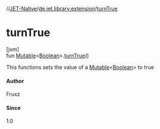 //[JET-Native](../../index.md)/[de.jet.library.extension](index.md)/[turnTrue](turn-true.md)

# turnTrue

[jvm]\
fun [Mutable](../de.jet.library.tool.mutable/-mutable/index.md)&lt;[Boolean](https://kotlinlang.org/api/latest/jvm/stdlib/kotlin/-boolean/index.html)&gt;.[turnTrue](turn-true.md)()

This functions sets the value of a [Mutable](../de.jet.library.tool.mutable/-mutable/index.md)<[Boolean](https://kotlinlang.org/api/latest/jvm/stdlib/kotlin/-boolean/index.html)> to true

#### Author

Fruxz

#### Since

1.0
